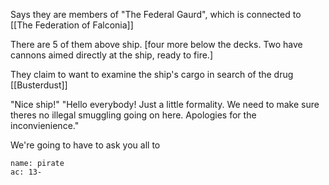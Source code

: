 Says they are members of "The Federal Gaurd", which is connected to [[The Federation of Falconia]]

There are 5 of them above ship.
[four more below the decks. Two have cannons aimed directly at the ship, ready to fire.]

They claim to want to examine the ship's cargo in search of the drug [[Busterdust]]

"Nice ship!"
"Hello everybody! Just a little formality. We need to make sure theres no illegal smuggling going on here. Apologies for the inconvienience."

We're going to have to ask you all to 


```statblock
name: pirate
ac: 13-
```

